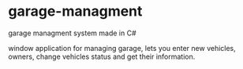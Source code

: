 # garage-managment
 garage managment system made in C#
 
window application for managing garage, lets you enter new vehicles, owners, change vehicles status and get their information.
